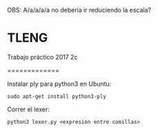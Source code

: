 OBS: A/a/a/a/a no debería ir reduciendo la escala?


# TLENG
Trabajo práctico 2017 2c

=============

Instalar ply para python3 en Ubuntu:

	sudo apt-get install python3-ply

Correr el lexer:

	python3 lexer.py <expresion entre comillas>

